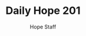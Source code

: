 ---
image: /assets/img/daily-hope-default-artwork.png
title: Daily Hope 201
number: 201
categories:
  - Daily Hope
author: Hope Staff
notes: Daily Hope 201
embed: >-
  EMBED_GOES_HERE
---